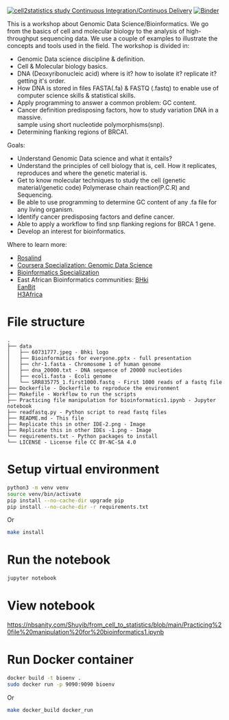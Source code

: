 [![cell2statistics study Continuous Integration/Continuos Delivery](https://github.com/Shuyib/from_cell_to_statistics/actions/workflows/dev.yml/badge.svg)](https://github.com/Shuyib/from_cell_to_statistics/actions/workflows/devops.yml)
[![Binder](https://mybinder.org/badge_logo.svg)](https://mybinder.org/v2/gh/Shuyib/from_cell_to_statistics/HEAD)


This is a workshop about Genomic Data Science/Bioinformatics. We go from the basics of cell
and molecular biology to the analysis of high-throughput sequencing data. We use a couple of
examples to illustrate the concepts and tools used in the field. The workshop is divided in:

* Genomic Data science discipline & definition.      
* Cell & Molecular biology basics.     
* DNA (Deoxyribonucleic acid) where is it? how to isolate it? replicate it?   
  getting it's order.    
* How DNA is stored in files FASTA(.fa) & FASTQ (.fastq) to enable use of computer
  science skills & statistical skills.     
* Apply programming to answer a common problem: GC content.    
* Cancer definition predisposing factors, how to study variation DNA in a massive.    
  sample using short nucleotide polymorphisms(snp).   
* Determining flanking regions of BRCA1.   

Goals:
* Understand Genomic Data science and what it entails?       
* Understand the principles of cell biology that is, cell. How it replicates, reproduces
  and where the genetic material is.   
* Get to know molecular techniques to study the cell (genetic material/genetic code)
  Polymerase chain reaction(P.C.R) and Sequencing.   
* Be able to use programming to determine GC content of any .fa file for any living
  organism.     
* Identify cancer predisposing factors and define cancer.     
* Able to apply a workflow to find snp flanking regions for BRCA 1 gene.      
* Develop an interest for bioinformatics.

Where to learn more:   
* [Rosalind](https://rosalind.info/problems/locations/)    
* [Coursera Specialization: Genomic Data Science](https://www.coursera.org/specializations/genomic-data-science)    
* [Bioinformatics Specialization](https://www.coursera.org/specializations/genomic-data-science)     
* East African Bioinformatics communities:
  [BHki](bhki.org)    
  [EanBit](https://eanbit.icipe.org/)    
  [H3Africa](https://h3africa.org/)    

# File structure
```
.
├── data
│   ├── 60731777.jpeg - Bhki logo
│   ├── Bioinformatics for everyone.pptx - full presentation    	   
│   ├── chr-1.fasta - Chromosome 1 of human genome   
│   ├── dna_20000.txt - DNA sequence of 20000 nucleotides   
│   ├── ecoli.fasta - Ecoli genome   
│   └── SRR835775_1.first1000.fastq - First 1000 reads of a fastq file   
├── Dockerfile - Dockerfile to reproduce the environment   
├── Makefile - Workflow to run the scripts   
├── Practicing file manipulation for bioinformatics1.ipynb - Jupyter notebook  
├── readfastq.py - Python script to read fastq files  
├── README.md - This file  
├── Replicate this in other IDE-2.png - Image  
├── Replicate this in other IDEs -1.png - Image   
└── requirements.txt - Python packages to install   
└── LICENSE - License file CC BY-NC-SA 4.0   
```

# Setup virtual environment
```bash
python3 -m venv venv
source venv/bin/activate 
pip install --no-cache-dir upgrade pip
pip install --no-cache-dir -r requirements.txt
```
Or

``` bash
make install
```

# Run the notebook   
```bash
jupyter notebook 
```
# View notebook    
https://nbsanity.com/Shuyib/from_cell_to_statistics/blob/main/Practicing%20file%20manipulation%20for%20bioinformatics1.ipynb

# Run Docker container   
```bash
docker build -t bioenv .
sudo docker run -p 9090:9090 bioenv
```

Or
    
```bash
make docker_build docker_run
```

